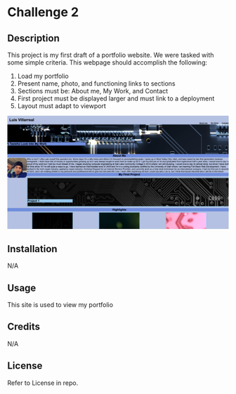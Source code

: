 # Challenge 2

## Description

This project is my first draft of a portfolio website. We were tasked with some simple criteria. This webpage should accomplish the following:
1. Load my portfolio
2. Present name, photo, and functioning links to sections
3. Sections must be: About me, My Work, and Contact
4. First project must be displayed larger and must link to a deployment
5. Layout must adapt to viewport

![page pic](./assets/images/wooow.png)
    

## Installation

N/A

## Usage

This site is used to view my portfolio

## Credits

N/A

## License

Refer to License in repo.